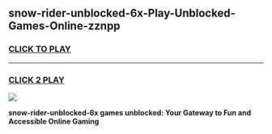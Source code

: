 
## snow-rider-unblocked-6x-Play-Unblocked-Games-Online-zznpp
<h3>
<a href="https://premium76.site?title=snow-rider-unblocked-6x&ref=25A">CLICK TO PLAY</a></h3>
<hr>

<h3>
<a href="https://premium76.site?title=snow-rider-unblocked-6x&ref=25A">CLICK 2 PLAY</a>
  
</h3>

<a href="https://premium76.site?title=snow-rider-unblocked-6x&ref=25A"><img src="https://clearcache.store/games.png"></a>


**snow-rider-unblocked-6x games unblocked: Your Gateway to Fun and Accessible Online Gaming**
